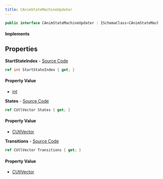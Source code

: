 ```yaml
---
title: CAnimStateMachineUpdater
---
```


```csharp
public interface CAnimStateMachineUpdater : ISchemaClass<CAnimStateMachineUpdater>, ISchemaField, ISchemaClass, INativeHandle
```

#### Implements

## Properties

**StartStateIndex** - [Source Code](https://github.com/swiftly-solution/swiftlys2/blob/main/managed/src/SwiftlyS2.Generated/Schemas/Interfaces/CAnimStateMachineUpdater.cs#L22)

```csharp
ref int StartStateIndex { get; }
```

#### Property Value

- [int](https://learn.microsoft.com/dotnet/api/system.int32)

**States** - [Source Code](https://github.com/swiftly-solution/swiftlys2/blob/main/managed/src/SwiftlyS2.Generated/Schemas/Interfaces/CAnimStateMachineUpdater.cs#L17)

```csharp
ref CUtlVector States { get; }
```

#### Property Value

- [CUtlVector](/docs/api/shared/natives/cutlvector)

**Transitions** - [Source Code](https://github.com/swiftly-solution/swiftlys2/blob/main/managed/src/SwiftlyS2.Generated/Schemas/Interfaces/CAnimStateMachineUpdater.cs#L20)

```csharp
ref CUtlVector Transitions { get; }
```

#### Property Value

- [CUtlVector](/docs/api/shared/natives/cutlvector)

